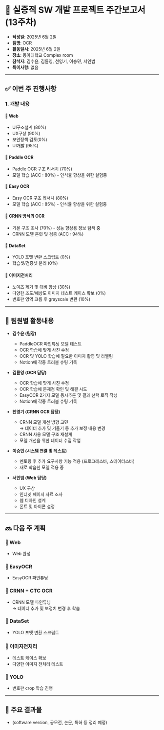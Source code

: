 # 📝 실증적 SW 개발 프로젝트 주간보고서 (13주차)

- **작성일**: 2025년 6월 2일  
- **팀명**: OCR  
- **활동일시**: 2025년 6월 2일  
- **장소**: 동아대학교 Complex room  
- **참석자**: 김수윤, 김륜영, 천영기, 이승민, 서인범  
- **특이사항**: 없음  

---

## ✅ 이번 주 진행사항

### 1. 개발 내용

#### 🔹 Web
- UI구조설계 (80%)  
- UX구상 (90%)  
- 보안정책 검토(0%)  
- UI개발 (95%)  

#### 🔹 Paddle OCR
- Paddle OCR 구조 리서치 (70%)  
- 모델 학습 (ACC : 80%) - 인식률 향상을 위한 실험중  

#### 🔹 Easy OCR
- Easy OCR 구조 리서치 (80%)  
- 모델 학습 (ACC : 85%) - 인식률 향상을 위한 실험중  

#### 🔹 CRNN 방식의 OCR
- 기본 구조 조사 (70%) - 성능 향상용 정보 탐색 중  
- CRNN 모델 훈련 및 검증 (ACC : 94%)  

#### 🔹 DataSet
- YOLO 포맷 변환 스크립트 (0%)  
- 학습셋/검증셋 분리 (0%)  

#### 🔹 이미지전처리
- 노이즈 제거 및 대비 향상 (30%)  
- 다양한 조도/해상도 이미지 테스트 케이스 확보 (0%)  
- 번호판 영역 크롭 후 grayscale 변환 (10%)  

---

## 👥 팀원별 활동내용

- **김수윤 (팀장)**  
  - PaddleOCR 파인튜닝 모델 테스트  
  - OCR 학습에 맞게 사진 수정  
  - OCR 및 YOLO 학습에 필요한 이미지 촬영 및 라벨링  
  - Notion에 각종 트러블 슈팅 기록  

- **김륜영 (OCR 담당)**  
  - OCR 학습에 맞게 사진 수정  
  - OCR 학습에 문제점 확인 및 해결 시도  
  - EasyOCR 2가지 모델 동시추론 및 결과 선택 로직 작성  
  - Notion에 각종 트러블 슈팅 기록  

- **천영기 (CRNN OCR 담당)**  
  - CRNN 모델 개선 방향 고민  
    → 데이터 추가 및 기울기 등 추가 보정 내용 변경  
  - CRNN 사용 모델 구조 재설계  
  - 모델 개선을 위한 데이터 수집 작업  

- **이승민 (시스템 연결 및 테스트)**  
  - 멘토링 후 추가 요구사항 기능 적용 (프로그레스바, 스테이터스바)  
  - 새로 학습한 모델 적용 중  

- **서인범 (Web 담당)**  
  - UX 구상  
  - 인터넷 페이지 자료 조사  
  - 웹 디자인 설계  
  - 폰트 및 아이콘 설정  

---

## 🔜 다음 주 계획

### 🔹 Web
- Web 완성  

### 🔹 EasyOCR
- EasyOCR 파인튜닝  

### 🔹 CRNN + CTC OCR
- CRNN 모델 파인튜닝  
  → 데이터 추가 및 보정치 변경 후 학습  

### 🔹 DataSet
- YOLO 포맷 변환 스크립트  

### 🔹 이미지전처리
- 테스트 케이스 확보  
- 다양한 이미지 전처리 테스트  

### 🔹 YOLO
- 번호판 crop 학습 진행  

---

## 📌 주요 결과물

- (software version, 공모전, 논문, 특허 등 정리 예정)
